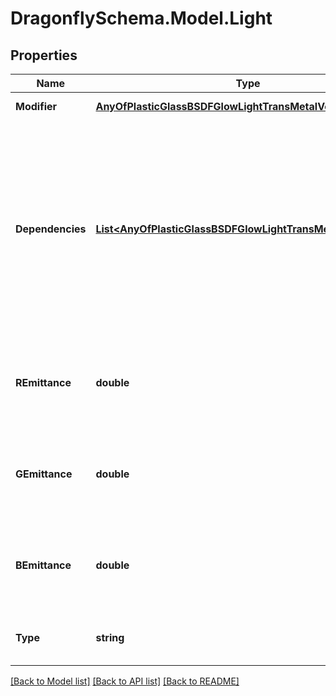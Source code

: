 
# DragonflySchema.Model.Light

## Properties

Name | Type | Description | Notes
------------ | ------------- | ------------- | -------------
**Modifier** | [**AnyOfPlasticGlassBSDFGlowLightTransMetalVoidMirror**](AnyOfPlasticGlassBSDFGlowLightTransMetalVoidMirror.md) | Material modifier. | [optional] 
**Dependencies** | [**List&lt;AnyOfPlasticGlassBSDFGlowLightTransMetalVoidMirror&gt;**](AnyOfPlasticGlassBSDFGlowLightTransMetalVoidMirror.md) | List of modifiers that this modifier depends on. This argument is only useful for defining advanced modifiers where the modifier is defined based on other modifiers. | [optional] 
**REmittance** | **double** | A value between 0 and 1 for the red channel of the modifier. | [optional] [default to 0.0D]
**GEmittance** | **double** | A value between 0 and 1 for the green channel of the modifier. | [optional] [default to 0.0D]
**BEmittance** | **double** | A value between 0 and 1 for the blue channel of the modifier. | [optional] [default to 0.0D]
**Type** | **string** |  | [optional] [readonly] [default to "Light"]

[[Back to Model list]](../README.md#documentation-for-models)
[[Back to API list]](../README.md#documentation-for-api-endpoints)
[[Back to README]](../README.md)

